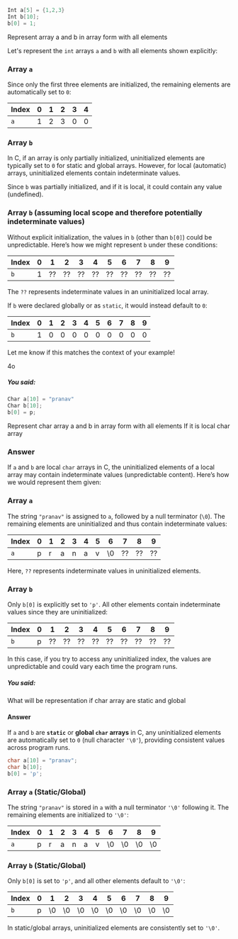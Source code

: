 ```c
Int a[5] = {1,2,3}
Int b[10];
b[0] = 1;
```
Represent array a and b in array form with all elements

Let's represent the `int` arrays `a` and `b` with all elements shown explicitly:

### Array `a`

Since only the first three elements are initialized, the remaining elements are automatically set to `0`:

|Index|0|1|2|3|4|
|---|---|---|---|---|---|
|`a`|1|2|3|0|0|

### Array `b`
 In C, if an array is only partially initialized, uninitialized elements are typically set to `0` for static and global arrays. However, for local (automatic) arrays, uninitialized elements contain indeterminate values.

Since `b` was partially initialized, and if it is local, it could contain any value (undefined).

### Array `b` (assuming local scope and therefore potentially indeterminate values)

Without explicit initialization, the values in `b` (other than `b[0]`) could be unpredictable. Here’s how we might represent `b` under these conditions:

|Index|0|1|2|3|4|5|6|7|8|9|
|---|---|---|---|---|---|---|---|---|---|---|
|`b`|1|??|??|??|??|??|??|??|??|??|

The `??` represents indeterminate values in an uninitialized local array.

If `b` were declared globally or as `static`, it would instead default to `0`:

|Index|0|1|2|3|4|5|6|7|8|9|
|---|---|---|---|---|---|---|---|---|---|---|
|`b`|1|0|0|0|0|0|0|0|0|0|

Let me know if this matches the context of your example!

4o

##### You said:

```c
Char a[10] = "pranav"
Char b[10]; 
b[0] = p;
```
 Represent char array a and b in array form with all elements If it is local char array

### Answer
If `a` and `b` are local `char` arrays in C, the uninitialized elements of a local array may contain indeterminate values (unpredictable content). Here’s how we would represent them given:

### Array `a`

The string `"pranav"` is assigned to `a`, followed by a null terminator (`\0`). The remaining elements are uninitialized and thus contain indeterminate values:

|Index|0|1|2|3|4|5|6|7|8|9|
|---|---|---|---|---|---|---|---|---|---|---|
|`a`|p|r|a|n|a|v|\0|??|??|??|

Here, `??` represents indeterminate values in uninitialized elements.

### Array `b`

Only `b[0]` is explicitly set to `'p'`. All other elements contain indeterminate values since they are uninitialized:

|Index|0|1|2|3|4|5|6|7|8|9|
|---|---|---|---|---|---|---|---|---|---|---|
|`b`|p|??|??|??|??|??|??|??|??|??|

In this case, if you try to access any uninitialized index, the values are unpredictable and could vary each time the program runs.

##### You said:

What will be representation if char array are static and global

#### Answer
If `a` and `b` are **`static`** or **global `char` arrays** in C, any uninitialized elements are automatically set to `0` (null character `'\0'`), providing consistent values across program runs.

```c
char a[10] = "pranav"; 
char b[10]; 
b[0] = 'p';
```

### Array `a` (Static/Global)

The string `"pranav"` is stored in `a` with a null terminator `'\0'` following it. The remaining elements are initialized to `'\0'`:

|Index|0|1|2|3|4|5|6|7|8|9|
|---|---|---|---|---|---|---|---|---|---|---|
|`a`|p|r|a|n|a|v|\0|\0|\0|\0|

### Array `b` (Static/Global)

Only `b[0]` is set to `'p'`, and all other elements default to `'\0'`:

|Index|0|1|2|3|4|5|6|7|8|9|
|---|---|---|---|---|---|---|---|---|---|---|
|`b`|p|\0|\0|\0|\0|\0|\0|\0|\0|\0|

In static/global arrays, uninitialized elements are consistently set to `'\0'`.